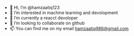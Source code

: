 - 👋 Hi, I’m @hamzaatiq123
- 👀 I’m interested in machine learning and devolopment
- 🌱 I’m currently a reacct devoloper
- 💞️ I’m looking to collaborate on github
- 📫 You can find me on my email hamzaatiq986@gmail.com

<!---
hamzaatiq123/hamzaatiq123 is a ✨ special ✨ repository because its `README.md` (this file) appears on your GitHub profile.
You can click the Preview link to take a look at your changes.
--->
